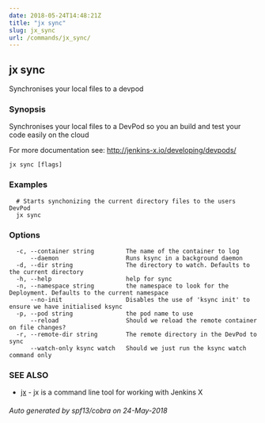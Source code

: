 ```yaml
---
date: 2018-05-24T14:48:21Z
title: "jx sync"
slug: jx_sync
url: /commands/jx_sync/
---
```

## jx sync

Synchronises your local files to a devpod

### Synopsis

Synchronises your local files to a DevPod so you an build and test your code easily on the cloud 

For more documentation see: http://jenkins-x.io/developing/devpods/

```
jx sync [flags]
```

### Examples

```
  # Starts synchonizing the current directory files to the users DevPod
  jx sync
```

### Options

```
  -c, --container string         The name of the container to log
      --daemon                   Runs ksync in a background daemon
  -d, --dir string               The directory to watch. Defaults to the current directory
  -h, --help                     help for sync
  -n, --namespace string         the namespace to look for the Deployment. Defaults to the current namespace
      --no-init                  Disables the use of 'ksync init' to ensure we have initialised ksync
  -p, --pod string               the pod name to use
      --reload                   Should we reload the remote container on file changes?
  -r, --remote-dir string        The remote directory in the DevPod to sync
      --watch-only ksync watch   Should we just run the ksync watch command only
```

### SEE ALSO

* [jx](/commands/jx/)	 - jx is a command line tool for working with Jenkins X

###### Auto generated by spf13/cobra on 24-May-2018
